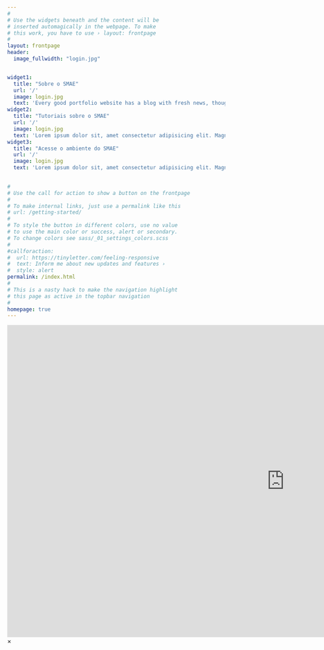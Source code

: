 ```yaml
---
#
# Use the widgets beneath and the content will be
# inserted automagically in the webpage. To make
# this work, you have to use › layout: frontpage
#
layout: frontpage
header:
  image_fullwidth: "login.jpg"


widget1:
  title: "Sobre o SMAE"
  url: '/'
  image: login.jpg
  text: 'Every good portfolio website has a blog with fresh news, thoughts and develop&shy;ments of your activities. <em>Feeling Responsive</em> offers you a fully functional blog with an archive page to give readers a quick overview of all your posts.'
widget2:
  title: "Tutoriais sobre o SMAE"
  url: '/'
  image: login.jpg
  text: 'Lorem ipsum dolor sit, amet consectetur adipisicing elit. Magnam temporibus nisi illo quos. Repudiandae fuga itaque eveniet eum culpa inventore. Iusto perspiciatis natus totam labore eaque adipisci repudiandae neque cum.'
widget3:
  title: "Acesse o ambiente do SMAE"
  url: '/'
  image: login.jpg
  text: 'Lorem ipsum dolor sit, amet consectetur adipisicing elit. Magnam temporibus nisi illo quos. Repudiandae fuga itaque eveniet eum culpa inventore. Iusto perspiciatis natus totam labore eaque adipisci repudiandae neque cum.'

  
#
# Use the call for action to show a button on the frontpage
#
# To make internal links, just use a permalink like this
# url: /getting-started/
#
# To style the button in different colors, use no value
# to use the main color or success, alert or secondary.
# To change colors see sass/_01_settings_colors.scss
#
#callforaction:
#  url: https://tinyletter.com/feeling-responsive
#  text: Inform me about new updates and features ›
#  style: alert
permalink: /index.html
#
# This is a nasty hack to make the navigation highlight
# this page as active in the topbar navigation
#
homepage: true
---
```


<div id="videoModal" class="reveal-modal large" data-reveal="">
  <div class="flex-video widescreen vimeo" style="display: block;">
    <iframe width="1280" height="720" src="https://www.youtube.com/embed/3b5zCFSmVvU" frameborder="0" allowfullscreen></iframe>
  </div>
  <a class="close-reveal-modal">&#215;</a>
</div>
